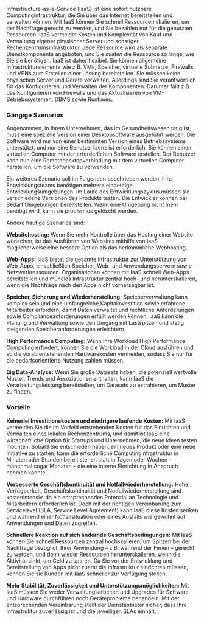 Infrastructure-as-a-Service (IaaS) ist eine sofort nutzbare Computinginfrastruktur, die Sie über das Internet bereitstellen und verwalten können. Mit IaaS können Sie schnell Ressourcen skalieren, um der Nachfrage gerecht zu werden, und Sie bezahlen nur für die genutzten Ressourcen. IaaS vermeidet Kosten und Komplexität von Kauf und Verwaltung eigener physischer Server und sonstiger Rechenzentrumsinfrastruktur. Jede Ressource wird als separate Dienstkomponente angeboten, und Sie *mieten* die Ressource so lange, wie Sie sie benötigen. IaaS ist daher flexibel. Sie können allgemeine Infrastrukturelemente wie z.B. VMs, Speicher, virtuelle Subnetze, Firewalls und VPNs zum Erstellen einer Lösung bereitstellen. Sie müssen keine physischen Server und Geräte verwalten. Allerdings sind Sie verantwortlich für das Konfigurieren und Verwalten der Komponenten. Darunter fällt z.B. das Konfigurieren von Firewalls und das Aktualisieren von VM-Betriebssystemen, DBMS sowie Runtimes.

### <a name="common-scenarios"></a>Gängige Szenarios 

Angenommen, in Ihrem Unternehmen, das im Gesundheitswesen tätig ist, muss eine spezielle Version einer Desktopsoftware ausgeführt werden. Die Software wird nur von einer bestimmten Version eines Betriebssystems unterstützt, und nur eine Benutzerlizenz ist erforderlich. Sie können einen virtuellen Computer mit der erforderlichen Software erstellen. Der Benutzer kann nun eine Remotedesktopverbindung mit dem virtuellen Computer herstellen, um die Software zu verwenden.

Ein weiteres Szenario soll im Folgenden beschrieben werden. Ihre Entwicklungsteams benötigen mehrere eindeutige Entwicklungsumgebungen. Im Laufe des Entwicklungszyklus müssen sie verschiedene Versionen des Produkts testen. Die Entwickler können bei Bedarf Umgebungen bereitstellen. Wenn eine Umgebung nicht mehr benötigt wird, kann sie problemlos gelöscht werden.

Andere häufige Szenarios sind:

**Websitehosting:** Wenn Sie mehr Kontrolle über das Hosting einer Website wünschen, ist das Ausführen von Websites mithilfe von IaaS möglicherweise eine bessere Option als das herkömmliche Webhosting.

**Web-Apps:** IaaS bietet die gesamte Infrastruktur zur Unterstützung von Web-Apps, einschließlich Speicher, Web- und Anwendungsservern sowie Netzwerkressourcen. Organisationen können mit IaaS schnell Web-Apps bereitstellen und mühelos Infrastruktur zentral hoch- und herunterskalieren, wenn die Nachfrage nach den Apps nicht vorhersagbar ist.

**Speicher, Sicherung und Wiederherstellung:** Speicherverwaltung kann komplex sein und eine umfangreiche Kapitalinvestition sowie erfahrene Mitarbeiter erfordern, damit Daten verwaltet und rechtliche Anforderungen sowie Complianceanforderungen erfüllt werden können. IaaS kann die Planung und Verwaltung sowie den Umgang mit Lastspitzen und stetig steigenden Speicheranforderungen erleichtern.

**High Performance Computing:** Wenn Ihre Workload High Performance Computing erfordert, können Sie die Workload in der Cloud ausführen und so die vorab entstehenden Hardwarekosten vermeiden, sodass Sie nur für die bedarfsorientierte Nutzung zahlen müssen. 

**Big Data-Analyse:** Wenn Sie große Datasets haben, die potenziell wertvolle Muster, Trends und Assoziationen enthalten, kann IaaS die Verarbeitungsleistung bereitstellen, um Datasets zu extrahieren, um Muster zu finden.

### <a name="advantages"></a>Vorteile

**Keinerlei Investitionskosten und niedrigere laufende Kosten:** Mit IaaS vermeiden Sie die im Vorfeld entstehenden Kosten für das Einrichten und Verwalten eines lokalen Rechenzentrums, und damit ist IaaS eine wirtschaftliche Option für Startups und Unternehmen, die neue Ideen testen möchten. Sobald Sie entschieden haben, ein neues Produkt oder eine neue Initiative zu starten, kann die erforderliche Computinginfrastruktur in Minuten oder Stunden bereit stehen statt in Tagen oder Wochen – manchmal sogar Monaten – die eine interne Einrichtung in Anspruch nehmen könnte.

**Verbesserte Geschäftskontinuität und Notfallwiederherstellung:** Hohe Verfügbarkeit, Geschäftskontinuität und Notfallwiederherstellung sind kostenintensiv, da ein entsprechendes Potenzial an Technologie und Mitarbeitern erforderlich ist. Doch mit der richtigen Vereinbarung zum Servicelevel (SLA, Service Level Agreement) kann IaaS diese Kosten senken und während einer Notfallsituation oder eines Ausfalls wie gewohnt auf Anwendungen und Daten zugreifen.

**Schnellere Reaktion auf sich ändernde Geschäftsbedingungen:** Mit IaaS können Sie schnell Ressourcen zentral hochskalieren, um Spitzen bei der Nachfrage bezüglich Ihrer Anwendung – z.B. während der Ferien – gerecht zu werden, und dann wieder Ressourcen herunterskalieren, wenn die Aktivität sinkt, um Geld zu sparen. Da Sie vor der Entwicklung und Bereitstellung von Apps nicht zuerst die Infrastruktur einrichten müssen, können Sie sie Kunden mit IaaS schneller zur Verfügung stellen.

**Mehr Stabilität, Zuverlässigkeit und Unterstützungsmöglichkeiten:** Mit IaaS müssen Sie weder Verwaltungsarbeiten und Upgrades für Software und Hardware durchführen noch Geräteprobleme behandeln. Mit der entsprechenden Vereinbarung stellt der Dienstanbieter sicher, dass Ihre Infrastruktur zuverlässig ist und die jeweiligen SLAs einhält.
